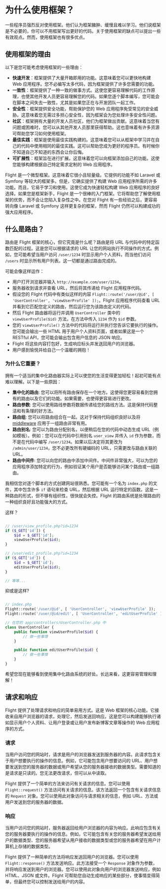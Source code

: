 # 为什么使用框架？

一些程序员强烈反对使用框架。他们认为框架臃肿、缓慢且难以学习。他们说框架是不必要的，你可以不用框架写出更好的代码。关于使用框架的缺点可以提出一些有效观点。然而，使用框架也有很多优点。

## 使用框架的理由

以下是您可能考虑使用框架的一些理由：

- **快速开发**：框架提供了大量开箱即用的功能。这意味着您可以更快地构建 Web 应用程序。您不必编写太多代码，因为框架提供了许多您需要的功能。
- **一致性**：框架提供了一种一致的做事方式。这使您更容易理解代码的工作原理，也使其他开发人员更容易理解您的代码。如果您逐个脚本编写，您可能会在脚本之间失去一致性，尤其是如果您正在与开发团队一起工作。
- **安全性**：框架提供安全功能，帮助保护您的 Web 应用程序免受常见的安全威胁。这意味着您无需过多担心安全性，因为框架会为您处理许多安全性问题。
- **社区**：框架拥有大量的开发人员社区，他们为框架做出贡献。这意味着当您有问题或困难时，您可以从其他开发人员那里获得帮助。这也意味着有许多资源可帮助您学习如何使用框架。
- **最佳实践**：框架是使用最佳实践构建的。这意味着您可以从框架中学习并在自己的代码中使用相同的最佳实践。这可以帮助您成为更好的程序员。有时候你不知道自己不知道的东西会让你后悔。
- **可扩展性**：框架旨在进行扩展。这意味着您可以向框架添加自己的功能。这使您能够构建根据自己特定需求定制的 Web 应用程序。

Flight 是一个微型框架。这意味着它很小且轻量级。它提供的功能不如 Laravel 或 Symfony 等较大的框架多。但是，它确实提供了构建 Web 应用程序所需的许多功能。而且，它易于学习和使用。这使它成为快速轻松构建 Web 应用程序的良好选择。如果您是框架新手，Flight 是一个很棒的入门框架。它将帮助您了解使用框架的优势，而不会让您陷入复杂性之中。在您对 Flight 有一些经验之后，更容易转向像 Laravel 或 Symfony 这样更复杂的框架，然而 Flight 仍然可以构建成功的强大应用程序。

## 什么是路由？

路由是 Flight 框架的核心，但它究竟是什么呢？路由是将 URL 与代码中的特定函数匹配的过程。这是您可以根据请求的 URL 让您的网站执行不同操作的方式。例如，您可能希望当用户访问 `/user/1234` 时显示用户个人资料，而当他们访问 `/users` 时显示所有用户列表。这一切都是通过路由完成的。

可能会像这样运作：

- 用户打开浏览器并输入 `http://example.com/user/1234`。
- 服务器收到请求并查看 URL，然后将其传递给 Flight 应用程序代码。
- 假设您的 Flight 代码中有类似这样的内容 `Flight::route('/user/@id', [ 'UserController', 'viewUserProfile' ]);`。Flight 应用程序代码查看 URL 并看到它匹配您定义的路由，然后运行您为该路由定义的代码。
- 然后 Flight 路由器将运行并调用 `UserController` 类中的 `viewUserProfile($id)` 方法，在方法中传入 `1234` 作为 `$id` 参数。
- 您的 `viewUserProfile()` 方法中的代码将运行并执行您告诉它要执行的操作。您可能会输出一些 HTML 用于用户个人资料页面，或者如果这是一个 RESTful API，您可能会输出包含用户信息的 JSON 响应。
- Flight 将这些内容打包好，生成响应标头并发送回用户的浏览器。
- 用户感到愉悦并给自己一个温暖的拥抱！

### 为什么它重要？

拥有一个适当的集中化路由器实际上可以使您的生活变得更加轻松！起初可能有点难以理解。以下是一些原因：

- **集中化的路由**: 您可以将所有路由保存在一个地方。这使得您更容易看到您拥有的路由以及它们的功能。如果需要，也使得更容易进行更改。
- **路由参数**: 您可以使用路线参数将数据传递给您的路线方法。这是保持代码整洁和有条理的好方法。
- **路由组**: 您可以将路由组合在一起。这对于保持代码组织良好以及将 [middleware](middleware) 应用于一组路由非常有用。
- **路由别名**: 您可以为路由分配别名，以便稍后在您的代码中动态生成 URL（例如模板）。例如：您可以在代码中引用别名 `user_view` 并传入 `id` 作为参数，而不是在代码中编写 `/user/1234`。如果以后决定将其更改为  `/admin/user/1234`，您不必更改所有硬编码的 URL，只需更改与路由关联的 URL。
- **路由中间件**: 您可以向您的路由中添加中间件。中间件非常强大，可以为您的应用程序添加特定的行为，例如验证某个用户是否能够访问某个路由或一组路由。

我相信您对逐个脚本的方式创建网站很熟悉。您可能有一个名为 `index.php` 的文件，其中包含许多 `if` 语句来检查 URL，然后根据 URL 运行特定的函数。这是一种路由的形式，但不够有组织性，很快就会失控。Flight 的路由系统是处理路由的一种组织良好且功能强大的方式。

这样？

```php

// /user/view_profile.php?id=1234
if ($_GET['id']) {
	$id = $_GET['id'];
	viewUserProfile($id);
}

// /user/edit_profile.php?id=1234
if ($_GET['id']) {
	$id = $_GET['id'];
	editUserProfile($id);
}

// 等等...
```

抑或是这样?

```php

// index.php
Flight::route('/user/@id', [ 'UserController', 'viewUserProfile' ]);
Flight::route('/user/@id/edit', [ 'UserController', 'editUserProfile' ]);

// 在您的 app/controllers/UserController.php 中
class UserController {
	public function viewUserProfile($id) {
		// 做一些事情
	}

	public function editUserProfile($id) {
		// 做一些事情
	}
}
```

希望您现在能够看到使用集中化路由系统的好处。长远来看，这更容易管理和理解！

## 请求和响应

Flight 提供了处理请求和响应的简单易用方式。这是 Web 框架的核心功能。它接收来自用户浏览器的请求，处理它，然后发送回响应。这是您可以构建能够执行诸如显示用户个人资料、让用户登录或让用户发布新博客文章等操作的 Web 应用程序的方式。

### 请求

当用户访问您的网站时，请求是用户的浏览器发送到服务器的内容。此请求包含关于用户想要执行的操作的信息。例如，它可能包含用户想要访问的 URL、用户想要发送到您的服务器的数据或用户希望从您的服务器接收的数据类型。需要知道的是请求是只读的。您无法更改请求，但可以从中读取。

Flight 提供了一个简单的方法来访问有关请求的信息。您可以使用 `Flight::request()` 方法访问有关请求的信息。该方法返回一个包含有关请求信息的 `Request` 对象。您可以使用此对象访问与请求相关的信息，例如 URL、方法或用户发送到您的服务器的数据。

### 响应

当用户访问您的网站时，服务器返回给用户浏览器的内容为响应。此响应包含有关您的服务器要执行的操作的信息。例如，它可能包含有关您的服务器希望发送给用户的数据类型、您的服务器希望从用户接收的数据类型或您的服务器希望在用户计算机上存储的数据类型。

Flight 提供了一种简单的方法将响应发送回用户的浏览器。您可以使用 `Flight::response()` 方法发送响应。此方法接受一个 `Response` 对象作为参数，并将响应发送到用户的浏览器。您可以使用此对象向用户的浏览器发送响应，例如 HTML、JSON 或文件。Flight 可帮助您自动生成响应的某些部分，使事情变得简单，但最终您可以控制发送给用户的内容。

